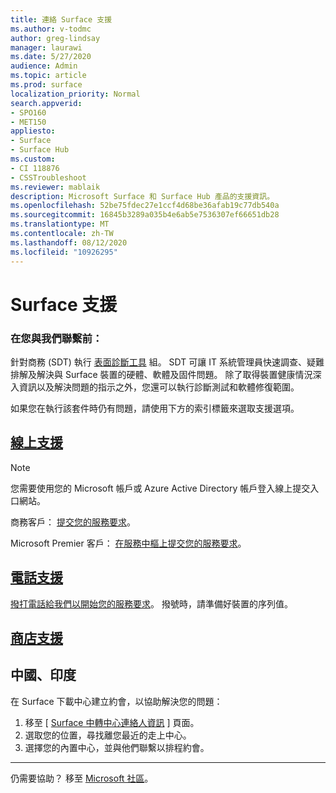 ```yaml
---
title: 連絡 Surface 支援
ms.author: v-todmc
author: greg-lindsay
manager: laurawi
ms.date: 5/27/2020
audience: Admin
ms.topic: article
ms.prod: surface
localization_priority: Normal
search.appverid:
- SPO160
- MET150
appliesto:
- Surface
- Surface Hub
ms.custom:
- CI 118876
- CSSTroubleshoot
ms.reviewer: mablaik
description: Microsoft Surface 和 Surface Hub 產品的支援資訊。
ms.openlocfilehash: 52be75fdec27e1ccf4d68be36afab19c77db540a
ms.sourcegitcommit: 16845b3289a035b4e6ab5e7536307ef66651db28
ms.translationtype: MT
ms.contentlocale: zh-TW
ms.lasthandoff: 08/12/2020
ms.locfileid: "10926295"
---
```

# Surface 支援

### 在您與我們聯繫前：  

針對商務 (SDT) 執行 [表面診斷工具](https://docs.microsoft.com/surface/surface-diagnostic-toolkit-business) 組。 SDT 可讓 IT 系統管理員快速調查、疑難排解及解決與 Surface 裝置的硬體、軟體及固件問題。 除了取得裝置健康情況深入資訊以及解決問題的指示之外，您還可以執行診斷測試和軟體修復範圍。 

如果您在執行該套件時仍有問題，請使用下方的索引標籤來選取支援選項。

## [線上支援](#tab/online)

> [!NOTE]
> 您需要使用您的 Microsoft 帳戶或 Azure Active Directory 帳戶登入線上提交入口網站。  

商務客戶： [提交您的服務要求](https://support.microsoft.com/supportforbusiness/productselection?sapid=d383b26c-f150-6220-8f1b-e8aa325d9727)。 

Microsoft Premier 客戶： [在服務中樞上提交您的服務要求](https://serviceshub.microsoft.com/support/contactsupport)。 

 
## [電話支援](#tab/phone)

[撥打電話給我們以開始您的服務要求](https://support.microsoft.com/help/4051701/global-customer-service-phone-numbers)。 撥號時，請準備好裝置的序列值。 

## [商店支援](#tab/instore)

## 中國、印度

在 Surface 下載中心建立約會，以協助解決您的問題：

1. 移至 [ [Surface 中轉中心連絡人資訊](https://support.microsoft.com/help/4498593/find-surface-walk-in-center-contact-information) ] 頁面。 
2. 選取您的位置，尋找離您最近的走上中心。  
3. 選擇您的內置中心，並與他們聯繫以排程約會。


---

仍需要協助？ 移至 [Microsoft 社區](https://answers.microsoft.com/)。

